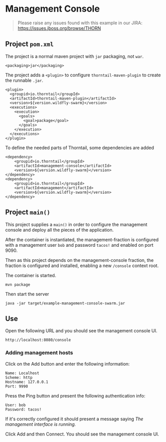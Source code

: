 # Management Console

> Please raise any issues found with this example in our JIRA:
> https://issues.jboss.org/browse/THORN

## Project `pom.xml`

The project is a normal maven project with `jar` packaging, not `war`.

    <packaging>jar</packaging>

The project adds a `<plugin>` to configure `thorntail-maven-plugin` to
create the runnable `.jar`.

    <plugin>
      <groupid>io.thorntail</groupId>
      <artifactId>thorntail-maven-plugin</artifactId>
      <version>${version.wildfly-swarm}</version>
      <executions>
        <execution>
          <goals>
            <goal>package</goal>
          </goals>
        </execution>
      </executions>
    </plugin>

To define the needed parts of Thorntail, some dependencies are added

    <dependency>
        <groupid>io.thorntail</groupId>
        <artifactId>management-console</artifactId>
        <version>${version.wildfly-swarm}</version>
    </dependency>
    <dependency>
        <groupid>io.thorntail</groupId>
        <artifactId>management</artifactId>
        <version>${version.wildfly-swarm}</version>
    </dependency>

## Project `main()`

This project supplies a `main()` in order to configure the management
console and deploy all the pieces of the application.

After the container is instantiated, the management-fraction is 
configured with a management user `bob` and password `tacos!` and 
enabled on port 9090.

Then as this project depends on the management-console fraction, the 
fraction is configured and installed, enabling a new `/console` context 
root. 

The container is started.

    mvn package

Then start the server

    java -jar target/example-management-console-swarm.jar
       

## Use

Open the following URL and you should see the management console UI.

    http://localhost:8080/console

### Adding management hosts

Click on the Add button and enter the following information: 

    Name: Localhost
    Scheme: http
    Hostname: 127.0.0.1
    Port: 9990

Press the Ping button and present the following authentication info:

    User: bob 
    Password: tacos!
 
If it's correctly configured it should present a message saying 
*The management interface is running.*

Click Add and then Connect. You should see the management console UI.
